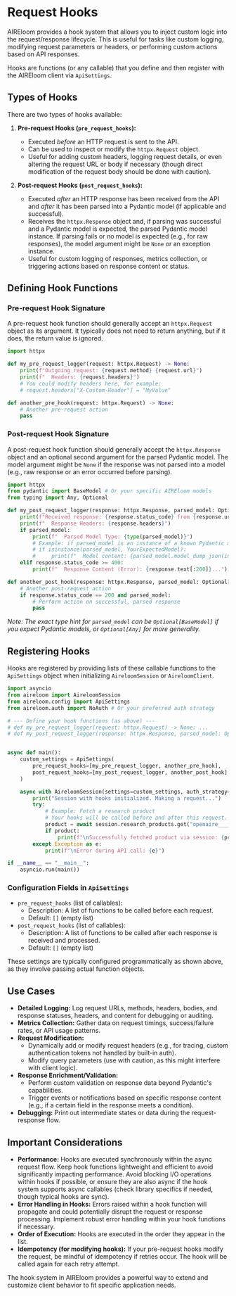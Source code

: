 # Request Hooks

AIREloom provides a hook system that allows you to inject custom logic into the request/response lifecycle. This is useful for tasks like custom logging, modifying request parameters or headers, or performing custom actions based on API responses.

Hooks are functions (or any callable) that you define and then register with the AIREloom client via `ApiSettings`.

## Types of Hooks

There are two types of hooks available:

1.  **Pre-request Hooks (`pre_request_hooks`):**
    *   Executed *before* an HTTP request is sent to the API.
    *   Can be used to inspect or modify the `httpx.Request` object.
    *   Useful for adding custom headers, logging request details, or even altering the request URL or body if necessary (though direct modification of the request body should be done with caution).

2.  **Post-request Hooks (`post_request_hooks`):**
    *   Executed *after* an HTTP response has been received from the API and *after* it has been parsed into a Pydantic model (if applicable and successful).
    *   Receives the `httpx.Response` object and, if parsing was successful and a Pydantic model is expected, the parsed Pydantic model instance. If parsing fails or no model is expected (e.g., for raw responses), the model argument might be `None` or an exception instance.
    *   Useful for custom logging of responses, metrics collection, or triggering actions based on response content or status.

## Defining Hook Functions

### Pre-request Hook Signature

A pre-request hook function should generally accept an `httpx.Request` object as its argument. It typically does not need to return anything, but if it does, the return value is ignored.

```python
import httpx

def my_pre_request_logger(request: httpx.Request) -> None:
    print(f"Outgoing request: {request.method} {request.url}")
    print(f"  Headers: {request.headers}")
    # You could modify headers here, for example:
    # request.headers["X-Custom-Header"] = "MyValue"

def another_pre_hook(request: httpx.Request) -> None:
    # Another pre-request action
    pass
```

### Post-request Hook Signature

A post-request hook function should generally accept the `httpx.Response` object and an optional second argument for the parsed Pydantic model. The model argument might be `None` if the response was not parsed into a model (e.g., raw response or an error occurred before parsing).

```python
import httpx
from pydantic import BaseModel # Or your specific AIREloom models
from typing import Any, Optional

def my_post_request_logger(response: httpx.Response, parsed_model: Optional[Any]) -> None:
    print(f"Received response: {response.status_code} from {response.url}")
    print(f"  Response Headers: {response.headers}")
    if parsed_model:
        print(f"  Parsed Model Type: {type(parsed_model)}")
        # Example: if parsed_model is an instance of a known Pydantic model
        # if isinstance(parsed_model, YourExpectedModel):
        #     print(f"  Model content: {parsed_model.model_dump_json(indent=2)}")
    elif response.status_code >= 400:
        print(f"  Response Content (Error): {response.text[:200]}...") # Log snippet of error

def another_post_hook(response: httpx.Response, parsed_model: Optional[Any]) -> None:
    # Another post-request action
    if response.status_code == 200 and parsed_model:
        # Perform action on successful, parsed response
        pass
```
*Note: The exact type hint for `parsed_model` can be `Optional[BaseModel]` if you expect Pydantic models, or `Optional[Any]` for more generality.*

## Registering Hooks

Hooks are registered by providing lists of these callable functions to the `ApiSettings` object when initializing `AireloomSession` or `AireloomClient`.

```python
import asyncio
from aireloom import AireloomSession
from aireloom.config import ApiSettings
from aireloom.auth import NoAuth # Or your preferred auth strategy

# --- Define your hook functions (as above) ---
# def my_pre_request_logger(request: httpx.Request) -> None: ...
# def my_post_request_logger(response: httpx.Response, parsed_model: Optional[Any]) -> None: ...


async def main():
    custom_settings = ApiSettings(
        pre_request_hooks=[my_pre_request_logger, another_pre_hook],
        post_request_hooks=[my_post_request_logger, another_post_hook]
    )

    async with AireloomSession(settings=custom_settings, auth_strategy=NoAuth()) as session:
        print("Session with hooks initialized. Making a request...")
        try:
            # Example: Fetch a research product
            # Your hooks will be called before and after this request.
            product = await session.research_products.get("openaire____::doi:10.5281/zenodo.7664304")
            if product:
                print(f"\nSuccessfully fetched product via session: {product.title}")
        except Exception as e:
            print(f"\nError during API call: {e}")

if __name__ == "__main__":
    asyncio.run(main())
```

### Configuration Fields in `ApiSettings`

*   `pre_request_hooks` (list of callables):
    *   Description: A list of functions to be called before each request.
    *   Default: `[]` (empty list)
*   `post_request_hooks` (list of callables):
    *   Description: A list of functions to be called after each response is received and processed.
    *   Default: `[]` (empty list)

These settings are typically configured programmatically as shown above, as they involve passing actual function objects.

## Use Cases

*   **Detailed Logging:** Log request URLs, methods, headers, bodies, and response statuses, headers, and content for debugging or auditing.
*   **Metrics Collection:** Gather data on request timings, success/failure rates, or API usage patterns.
*   **Request Modification:**
    *   Dynamically add or modify request headers (e.g., for tracing, custom authentication tokens not handled by built-in auth).
    *   Modify query parameters (use with caution, as this might interfere with client logic).
*   **Response Enrichment/Validation:**
    *   Perform custom validation on response data beyond Pydantic's capabilities.
    *   Trigger events or notifications based on specific response content (e.g., if a certain field in the response meets a condition).
*   **Debugging:** Print out intermediate states or data during the request-response flow.

## Important Considerations

*   **Performance:** Hooks are executed synchronously within the async request flow. Keep hook functions lightweight and efficient to avoid significantly impacting performance. Avoid blocking I/O operations within hooks if possible, or ensure they are also async if the hook system supports async callables (check library specifics if needed, though typical hooks are sync).
*   **Error Handling in Hooks:** Errors raised within a hook function will propagate and could potentially disrupt the request or response processing. Implement robust error handling within your hook functions if necessary.
*   **Order of Execution:** Hooks are executed in the order they appear in the list.
*   **Idempotency (for modifying hooks):** If your pre-request hooks modify the request, be mindful of idempotency if retries occur. The hook will be called again for each retry attempt.

The hook system in AIREloom provides a powerful way to extend and customize client behavior to fit specific application needs.
